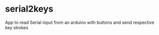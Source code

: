 # serial2keys
App to read Serial input from an arduino with buttons and send respective key strokes
